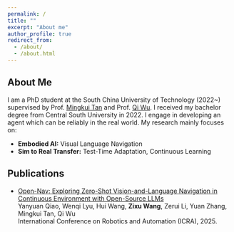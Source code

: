 ```yaml
---
permalink: /
title: ""
excerpt: "About me"
author_profile: true
redirect_from: 
  - /about/
  - /about.html
---
```

About Me
------
I am a PhD student at the South China University of Technology (2022~) supervised by Prof. [Mingkui Tan](https://tanmingkui.github.io/) and Prof. [Qi Wu](http://www.qi-wu.me/). I received my bachelor degree from Central South University in 2022. I engage in developing an agent which can be reliably in the real world. My research mainly focuses on:
- **Embodied AI:** Visual Language Navigation
- **Sim to Real Transfer:** Test-Time Adaptation, Continuous Learning  

Publications
------
- [Open-Nav: Exploring Zero-Shot Vision-and-Language Navigation in Continuous Environment with Open-Source LLMs](https://arxiv.org/pdf/2409.18794)  <br>
Yanyuan Qiao, Wenqi Lyu, Hui Wang, **Zixu Wang**, Zerui Li, Yuan Zhang, Mingkui Tan, Qi Wu<br>
      International Conference on Robotics and Automation (ICRA), 2025.
